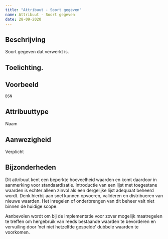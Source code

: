 ```yaml
---
title: "Attribuut - Soort gegeven"
name: Attribuut - Soort gegeven
date: 28-09-2020
---
```


## Beschrijving
Soort gegeven dat verwerkt is.

## Toelichting.

## Voorbeeld
`BSN`

## Attribuuttype
Naam

## Aanwezigheid
Verplicht

## Bijzonderheden
Dit attribuut kent een beperkte hoeveelheid waarden en komt daardoor in aanmerking voor standaardisatie. Introductie van een lijst met toegestane waarden is echter alleen zinvol als een dergelijke lijst adequaat beheerd wordt. Denk hierbij aan snel kunnen opvoeren, valideren en distribueren van nieuwe waarden. Het inregelen of onderbrengen van dit beheer valt niet binnen de huidige scope.

Aanbevolen wordt om bij de implementatie voor zover mogelijk maatregelen te treffen om hergebruik van reeds bestaande waarden te bevorderen en vervuiling door ‘net niet hetzelfde gespelde’ dubbele waarden te voorkomen.
